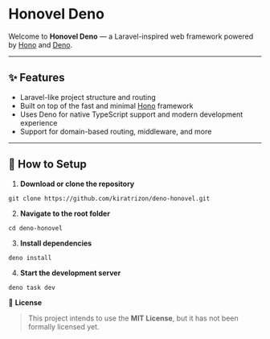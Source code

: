 # Honovel Deno

Welcome to **Honovel Deno** — a Laravel-inspired web framework powered by [Hono](https://hono.dev) and [Deno](https://deno.com).

---

## ✨ Features

- Laravel-like project structure and routing
- Built on top of the fast and minimal [Hono](https://hono.dev) framework
- Uses Deno for native TypeScript support and modern development experience
- Support for domain-based routing, middleware, and more

---

## 🚀 How to Setup

1. **Download or clone the repository**

```
git clone https://github.com/kiratrizon/deno-honovel.git
```

2. **Navigate to the root folder**

```
cd deno-honovel
```

3. **Install dependencies**

```
deno install
```

4. **Start the development server**

```
deno task dev
```

📝 **License**

> This project intends to use the **MIT License**, but it has not been formally licensed yet.

